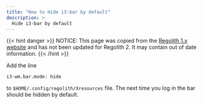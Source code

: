 ```yaml
---
title: "How to Hide i3-bar by default"
description: >
  Hide i3-bar by default
---
```


{{< hint danger >}}
NOTICE: This page was copied from the [Regolith 1.x website](https://regolith-linux.org) and has not been updated for Regolith 2.  It may contain out of date information.
{{< /hint >}}

Add the line
```
i3-wm.bar.mode: hide
```
to `$HOME/.config/regolith/Xresources` file.
The next time you log in the bar should be hidden by default.
